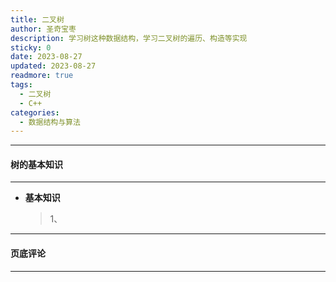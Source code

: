 ```yaml
---
title: 二叉树
author: 圣奇宝枣
description: 学习树这种数据结构，学习二叉树的遍历、构造等实现
sticky: 0
date: 2023-08-27
updated: 2023-08-27
readmore: true
tags:
  - 二叉树
  - C++
categories:
  - 数据结构与算法
---
```


---

#### **树的基本知识**

---

- **基本知识**

  > 1、

<!-- more -->

---

#### **页底评论**

---
